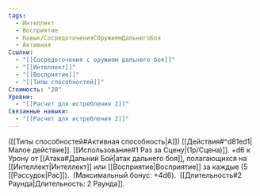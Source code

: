 ```yaml
---
tags:
  - Интеллект
  - Восприятие
  - Навык/СосредоточенияСОружиемДальнегоБоя
  - Активная
Ссылки:
  - "[[Сосредоточения с оружием дальнего боя]]"
  - "[[Интеллект]]"
  - "[[Восприятие]]"
  - "[[Типы способностей]]"
Стоимость: "20"
Уровни:
  - "[[Расчет для истребления 2]]"
Связанные навыки:
  - "[[Расчет для истребления 2]]"
---
```

([[Типы способностей#Активная способность|А]]) [[Действия#^d81ed1|Малое действие]]. [[Использование#1 Раз за Сцену|(1р/Сцена)]]. +d6 к Урону от [[Атака#Дальний Бой|атак дальнего боя]], полагающихся на [[Интеллект|Интеллект]] или [[Восприятие|Восприятие]] за каждые 
(5 [[Рассудок|Рас]]). 
(Максимальный бонус: +4d6). 
[[Длительность#2 Раунда|Длительность: 2 Раунда]].